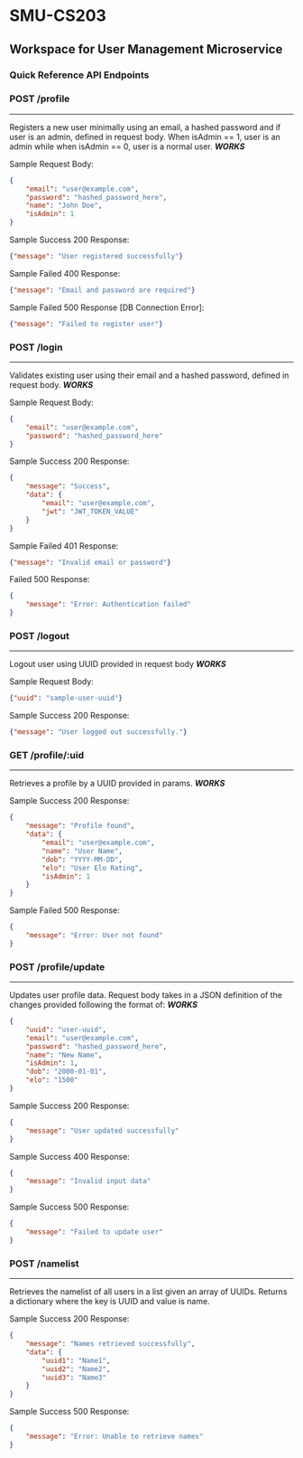 # SMU-CS203

## Workspace for User Management Microservice

### Quick Reference API Endpoints

### POST /profile

---
Registers a new user minimally using an email, a hashed password and if user is an admin, defined in request body. When isAdmin == 1, user is an admin while when isAdmin == 0, user is a normal user. ***WORKS***

Sample Request Body:

```json
{
    "email": "user@example.com",
    "password": "hashed_password_here",
    "name": "John Doe",
    "isAdmin": 1
}
```

Sample Success 200 Response:

```json
{"message": "User registered successfully"}
```

Sample Failed 400 Response:

```json
{"message": "Email and password are required"}
```

Sample Failed 500 Response [DB Connection Error]:

```json
{"message": "Failed to register user"}
```

### POST /login

---
Validates existing user using their email and a hashed password, defined in request body. ***WORKS***

Sample Request Body:

```json
{
    "email": "user@example.com",
    "password": "hashed_password_here"
}
```

Sample Success 200 Response:

```json
{
    "message": "Success",
    "data": {
        "email": "user@example.com",
        "jwt": "JWT_TOKEN_VALUE"
    }
}
```

Sample Failed 401 Response:

```json
{"message": "Invalid email or password"}
```

Failed 500 Response:

```json
{
    "message": "Error: Authentication failed"
}
```

### POST /logout

---
Logout user using UUID provided in request body ***WORKS***

Sample Request Body:

```json
{"uuid": "sample-user-uuid"}
```

Sample Success 200 Response:

```json
{"message": "User logged out successfully."}
```

### GET /profile/:uid

---
Retrieves a profile by a UUID provided in params. ***WORKS***

Sample Success 200 Response:

```json
{
    "message": "Profile found",
    "data": {
        "email": "user@example.com",
        "name": "User Name",
        "dob": "YYYY-MM-DD",
        "elo": "User Elo Rating",
        "isAdmin": 1
    }
}
```

Sample Failed 500 Response:

```json
{
    "message": "Error: User not found"
}
```

### POST /profile/update

---
Updates user profile data. Request body takes in a JSON definition of the changes provided following the format of: ***WORKS***

```json
{
    "uuid": "user-uuid",
    "email": "user@example.com",
    "password": "hashed_password_here",
    "name": "New Name",
    "isAdmin": 1,
    "dob": "2000-01-01",
    "elo": "1500"
}

```

Sample Success 200 Response:

```json
{
    "message": "User updated successfully"
}

```

Sample Success 400 Response:

```json
{
    "message": "Invalid input data"
}

```

Sample Success 500 Response:

```json
{
    "message": "Failed to update user"
}

```

### POST /namelist

---
Retrieves the namelist of all users in a list given an array of UUIDs. Returns a dictionary where the key is UUID and value is name.

Sample Success 200 Response:

```json
{
    "message": "Names retrieved successfully",
    "data": {
        "uuid1": "Name1",
        "uuid2": "Name2",
        "uuid3": "Name3"
    }
}
```

Sample Success 500 Response:

```json
{
    "message": "Error: Unable to retrieve names"
}
```
